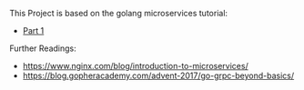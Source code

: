 This Project is based on the golang microservices tutorial:
- [Part 1](https://ewanvalentine.io/microservices-in-golang-part-1/)

Further Readings:
- https://www.nginx.com/blog/introduction-to-microservices/
- https://blog.gopheracademy.com/advent-2017/go-grpc-beyond-basics/